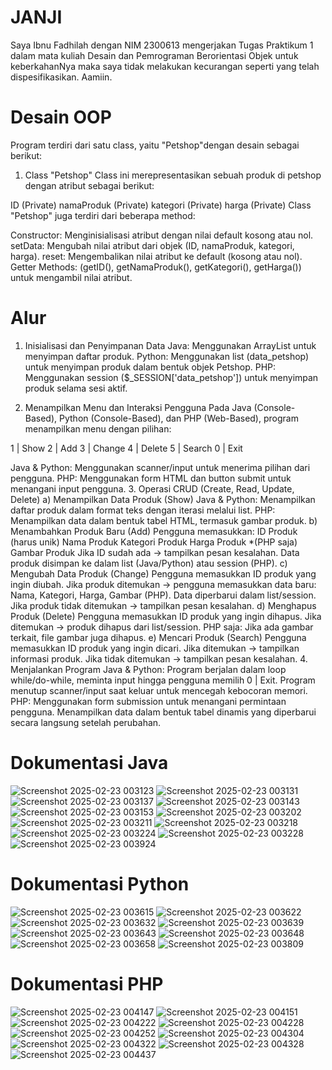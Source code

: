 # JANJI
Saya Ibnu Fadhilah dengan NIM 2300613 mengerjakan Tugas Praktikum 1 dalam mata kuliah Desain dan Pemrograman Berorientasi Objek untuk keberkahanNya maka saya tidak melakukan kecurangan seperti yang telah dispesifikasikan. Aamiin.

# Desain OOP
Program terdiri dari satu class, yaitu "Petshop"dengan desain sebagai berikut:

1. Class "Petshop"
Class ini merepresentasikan sebuah produk di petshop dengan atribut sebagai berikut:

ID (Private)
namaProduk (Private)
kategori (Private)
harga (Private)
Class "Petshop" juga terdiri dari beberapa method:

Constructor: Menginisialisasi atribut dengan nilai default kosong atau nol.
setData: Mengubah nilai atribut dari objek (ID, namaProduk, kategori, harga).
reset: Mengembalikan nilai atribut ke default (kosong atau nol).
Getter Methods: (getID(), getNamaProduk(), getKategori(), getHarga()) untuk mengambil nilai atribut.

# Alur

1. Inisialisasi dan Penyimpanan Data
    Java: Menggunakan ArrayList untuk menyimpan daftar produk.
  Python: Menggunakan list (data_petshop) untuk menyimpan produk dalam bentuk objek Petshop.
  PHP: Menggunakan session ($_SESSION['data_petshop']) untuk menyimpan produk selama sesi aktif.

2. Menampilkan Menu dan Interaksi Pengguna
  Pada Java (Console-Based), Python (Console-Based), dan PHP (Web-Based), program menampilkan menu dengan pilihan:

  1 | Show
  2 | Add
  3 | Change
  4 | Delete
  5 | Search
  0 | Exit
  
  Java & Python: Menggunakan scanner/input untuk menerima pilihan dari pengguna.
  PHP: Menggunakan form HTML dan button submit untuk menangani input pengguna.
3. Operasi CRUD (Create, Read, Update, Delete)
  a) Menampilkan Data Produk (Show)
    Java & Python: Menampilkan daftar produk dalam format teks dengan iterasi melalui list.
    PHP: Menampilkan data dalam bentuk tabel HTML, termasuk gambar produk.
  b) Menambahkan Produk Baru (Add)
    Pengguna memasukkan:
    ID Produk (harus unik)
    Nama Produk
    Kategori Produk
    Harga Produk
    *(PHP saja) Gambar Produk
    Jika ID sudah ada → tampilkan pesan kesalahan.
    Data produk disimpan ke dalam list (Java/Python) atau session (PHP).
  c) Mengubah Data Produk (Change)
    Pengguna memasukkan ID produk yang ingin diubah.
    Jika produk ditemukan → pengguna memasukkan data baru:
    Nama, Kategori, Harga, Gambar (PHP).
    Data diperbarui dalam list/session.
    Jika produk tidak ditemukan → tampilkan pesan kesalahan.
  d) Menghapus Produk (Delete)
    Pengguna memasukkan ID produk yang ingin dihapus.
    Jika ditemukan → produk dihapus dari list/session.
    PHP saja: Jika ada gambar terkait, file gambar juga dihapus.
  e) Mencari Produk (Search)
    Pengguna memasukkan ID produk yang ingin dicari.
    Jika ditemukan → tampilkan informasi produk.
    Jika tidak ditemukan → tampilkan pesan kesalahan.
4. Menjalankan Program
  Java & Python:
    Program berjalan dalam loop while/do-while, meminta input hingga pengguna memilih 0 | Exit.
    Program menutup scanner/input saat keluar untuk mencegah kebocoran memori.
  PHP:
    Menggunakan form submission untuk menangani permintaan pengguna.
    Menampilkan data dalam bentuk tabel dinamis yang diperbarui secara langsung setelah perubahan.

# Dokumentasi Java
![Screenshot 2025-02-23 003123](https://github.com/user-attachments/assets/e0a6ae59-4ede-4df5-9beb-8ec9dfad1ebb)
![Screenshot 2025-02-23 003131](https://github.com/user-attachments/assets/6f78389c-9c55-42ba-a4b5-e43c1faad594)
![Screenshot 2025-02-23 003137](https://github.com/user-attachments/assets/79741d49-021f-4d6d-a5d1-6248e1c36424)
![Screenshot 2025-02-23 003143](https://github.com/user-attachments/assets/770143b7-2bbf-4d18-b63c-811b88a6aece)
![Screenshot 2025-02-23 003153](https://github.com/user-attachments/assets/0085569b-2afa-4f38-9a52-0b934974ed83)
![Screenshot 2025-02-23 003202](https://github.com/user-attachments/assets/adc94e89-129d-4cc8-bc67-94d130eaadb7)
![Screenshot 2025-02-23 003211](https://github.com/user-attachments/assets/83269f4b-b575-4067-a5ec-b23ae8e8414d)
![Screenshot 2025-02-23 003218](https://github.com/user-attachments/assets/c03b9eb4-8bc6-4d28-be23-ed2a369e72f7)
![Screenshot 2025-02-23 003224](https://github.com/user-attachments/assets/5a64b3be-9404-447c-a197-b464a1785535)
![Screenshot 2025-02-23 003228](https://github.com/user-attachments/assets/33eed2ab-ef00-4933-b246-751cd8d3673a)
![Screenshot 2025-02-23 003924](https://github.com/user-attachments/assets/ffd4595b-29e2-4a7b-bada-fa50e153af16)



# Dokumentasi Python
![Screenshot 2025-02-23 003615](https://github.com/user-attachments/assets/d449f992-35e6-43fb-aa62-23582787cb03)
![Screenshot 2025-02-23 003622](https://github.com/user-attachments/assets/9625a428-6385-4149-ad06-917b2b985a21)
![Screenshot 2025-02-23 003632](https://github.com/user-attachments/assets/0e0e690d-d967-4cbe-9537-cc30b121ff6d)
![Screenshot 2025-02-23 003639](https://github.com/user-attachments/assets/096a821b-7abf-4263-8f86-9717974513f9)
![Screenshot 2025-02-23 003643](https://github.com/user-attachments/assets/69d5bf98-9066-48af-9cb3-fa7912876b37)
![Screenshot 2025-02-23 003648](https://github.com/user-attachments/assets/ff40ebfc-7bcc-426d-9355-acd039d661c4)
![Screenshot 2025-02-23 003658](https://github.com/user-attachments/assets/e02c90f6-8e5d-46af-9aee-eb2b2e37a803)
![Screenshot 2025-02-23 003809](https://github.com/user-attachments/assets/e24aef81-5732-4ce1-9b57-eb84b8a0e5de)



# Dokumentasi PHP
![Screenshot 2025-02-23 004147](https://github.com/user-attachments/assets/8fc414f6-f785-42f2-8ee6-97613a5ef383)
![Screenshot 2025-02-23 004151](https://github.com/user-attachments/assets/cbee71f4-04e5-4207-8776-ec2af8e5993b)
![Screenshot 2025-02-23 004222](https://github.com/user-attachments/assets/1f2e96e0-de8a-4b1b-b2d9-152b9ba4bbe0)
![Screenshot 2025-02-23 004228](https://github.com/user-attachments/assets/e5af5eca-ea8c-411b-b8b7-639f0d60df8a)
![Screenshot 2025-02-23 004252](https://github.com/user-attachments/assets/7720f055-ecb5-4242-95e6-70dd7ebe7c7c)
![Screenshot 2025-02-23 004304](https://github.com/user-attachments/assets/3cd03fab-839e-4547-b86b-d7422bc1ca0f)
![Screenshot 2025-02-23 004322](https://github.com/user-attachments/assets/84e9d66b-4f1b-4379-8e36-b2e07ade45de)
![Screenshot 2025-02-23 004328](https://github.com/user-attachments/assets/5a89aee2-cb6d-4a4e-95c2-b80eafea8245)
![Screenshot 2025-02-23 004437](https://github.com/user-attachments/assets/06f77f58-5241-436a-ac1c-b8a56bc87f74)

